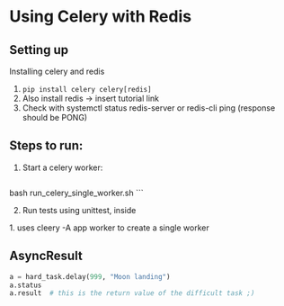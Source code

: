 # Using Celery with Redis 

## Setting up

Installing celery and redis

1. `pip install celery celery[redis]`
2. Also install redis -> insert tutorial link
3. Check with systemctl status redis-server    or    redis-cli ping (response should be PONG)

## Steps to run:

1. Start a celery worker:
    
    ```sh
bash run_celery_single_worker.sh
    ```

2. Run tests using unittest, inside 


1\. uses cleery -A app worker to create a single worker

## AsyncResult

```python
a = hard_task.delay(999, "Moon landing")
a.status
a.result  # this is the return value of the difficult task ;)
```